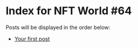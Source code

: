 # Index for NFT World #64
Posts will be displayed in the order below:

- [Your first post](./001-first.md)

